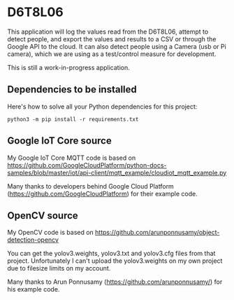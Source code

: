 # D6T8L06

This application will log the values read from the D6T8L06, attempt to detect people, and export the values and results to a CSV or through the Google API to the cloud. It can also detect people using a Camera (usb or Pi camera), which we are using as a test/control measure for development.

This is still a work-in-progress application.

## Dependencies to be installed

Here's how to solve all your Python dependencies for this project:

    python3 -m pip install -r requirements.txt

## Google IoT Core source

My Google IoT Core MQTT code is based on https://github.com/GoogleCloudPlatform/python-docs-samples/blob/master/iot/api-client/mqtt_example/cloudiot_mqtt_example.py

Many thanks to developers behind Google Cloud Platform (https://github.com/GoogleCloudPlatform) for their example code.

## OpenCV source

My OpenCV code is based on https://github.com/arunponnusamy/object-detection-opencv

You can get the yolov3.weights, yolov3.txt and yolov3.cfg files from that project. Unfortunately I can't upload the yolov3.weights on my own project due to filesize limits on my account.

Many thanks to Arun Ponnusamy (https://github.com/arunponnusamy/) for his example code.